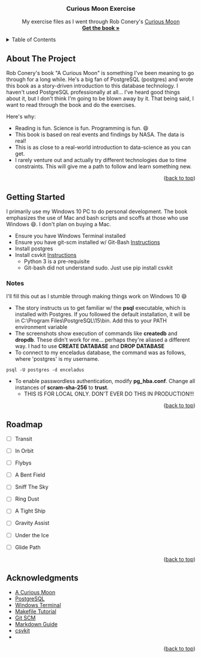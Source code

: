<a name="readme-top"></a>

<br />
<div align="center">
  <h3 align="center">Curious Moon Exercise</h3>

  <p align="center">
    My exercise files as I went through Rob Conery's <a href="https://bigmachine.io/products/a-curious-moon/">Curious Moon</a>
    <br />
    <a href="https://bigmachine.io/products/a-curious-moon/"><strong>Get the book »</strong></a>
  </p>
</div>


<!-- TABLE OF CONTENTS -->
<details>
  <summary>Table of Contents</summary>
  <ol>
    <li>
      <a href="#about-the-project">About The Project</a>
    </li>
    <li>
      <a href="#getting-started">Getting Started</a>
      <ul>
        <li><a href="#notes">Notes</a></li>
      </ul>
    </li>
    <li><a href="#roadmap">Roadmap</a></li>
    <li><a href="#acknowledgments">Acknowledgments</a></li>
  </ol>
</details>



<!-- ABOUT THE PROJECT -->
## About The Project

Rob Conery's book "A Curious Moon" is something I've been meaning to go through for a long while.  He's a big fan of PostgreSQL (postgres) and wrote this book as a story-driven introduction to this database technology.  I haven't used PostgreSQL professionally at all... I've heard good things about it, but I don't think I'm going to be blown away by it.  That being said, I want to read through the book and do the exercises.

Here's why:
* Reading is fun.  Science is fun.  Programming is fun.  :smile:
* This book is based on real events and findings by NASA.  The data is real!
* This is as close to a real-world introduction to data-science as you can get.  
* I rarely venture out and actually try different technologies due to time constraints.  This will give me a path to follow and learn something new.


<p align="right">(<a href="#readme-top">back to top</a>)</p>


<!-- GETTING STARTED -->
## Getting Started

I primarily use my Windows 10 PC to do personal development.  The book emphasizes the use of Mac and bash scripts and scoffs at those who use Windows :smile:.  I don't plan on buying a Mac.  

* Ensure you have Windows Terminal installed
* Ensure you have git-scm installed w/ Git-Bash [Instructions](https://linuxhint.com/add-git-bash-windows-terminal/)
* Install postgres
* Install csvkit [Instructions](https://csvkit.readthedocs.io/en/latest/tutorial/1_getting_started.html#installing-csvkit)
  * Python 3 is a pre-requisite
  * Git-bash did not understand sudo.  Just use pip install csvkit

### Notes

I'll fill this out as I stumble through making things work on Windows 10 :smile:

* The story instructs us to get familiar w/ the **psql** executable, which is installed with Postgres.  If you followed the default installation, it will be in C:\Program Files\PostgreSQL\15\bin.  Add this to your PATH environment variable
* The screenshots show execution of commands like **createdb** and **dropdb**.  These didn't work for me... perhaps they're aliased a different way. I had to use **CREATE DATABASE** and **DROP DATABASE**
* To connect to my enceladus database, the command was as follows, where 'postgres' is my username.
```
psql -U postgres -d enceladus
```
* To enable passwordless authentication, modify **pg_hba.conf**.  Change all instances of **scram-sha-256** to **trust**.  
  * THIS IS FOR LOCAL ONLY.  DON'T EVER DO THIS IN PRODUCTION!!!
  
<p align="right">(<a href="#readme-top">back to top</a>)</p>



<!-- ROADMAP -->
## Roadmap

- [ ] Transit
- [ ] In Orbit
- [ ] Flybys
- [ ] A Bent Field
- [ ] Sniff The Sky
- [ ] Ring Dust
- [ ] A Tight Ship
- [ ] Gravity Assist
- [ ] Under the Ice
- [ ] Glide Path


<p align="right">(<a href="#readme-top">back to top</a>)</p>

<!-- ACKNOWLEDGMENTS -->
## Acknowledgments

* [A Curious Moon](https://bigmachine.io/products/a-curious-moon/)
* [PostgreSQL](https://www.postgresql.org/)
* [Windows Terminal](https://apps.microsoft.com/store/detail/windows-terminal/9N0DX20HK701)
* [Makefile Tutorial](https://makefiletutorial.com/)
* [Git SCM](https://git-scm.com/downloads)
* [Markdown Guide](https://www.markdownguide.org/)
* [csvkit](https://csvkit.readthedocs.io/en/latest/index.html)
* 
<p align="right">(<a href="#readme-top">back to top</a>)</p>

